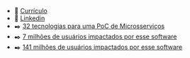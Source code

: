 - :bookmark_tabs: [Currículo](https://jdsc.me/cv.pdf)
- :blue_book: [Linkedin](https://www.linkedin.com/in/jdscme/)
- :black_nib: [32 tecnologias para uma PoC de Microsserviços](https://jdsc.me/ms-poc/)
- :black_nib: [7 milhões de usuários impactados por esse software](https://jdsc.me/7m/)
- :black_nib: [141 milhões de usuários impactados por esse software](https://jdsc.me/141m/)
